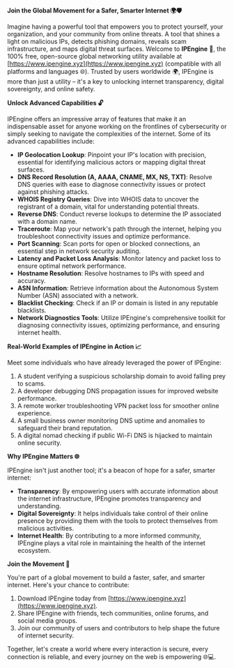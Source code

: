 **Join the Global Movement for a Safer, Smarter Internet 🌍🛡️**

Imagine having a powerful tool that empowers you to protect yourself, your organization, and your community from online threats. A tool that shines a light on malicious IPs, detects phishing domains, reveals scam infrastructure, and maps digital threat surfaces. Welcome to **IPEngine** 🚀, the 100% free, open-source global networking utility available at [https://www.ipengine.xyz](https://www.ipengine.xyz) (compatible with all platforms and languages 🌐). Trusted by users worldwide 🌍, IPEngine is more than just a utility – it's a key to unlocking internet transparency, digital sovereignty, and online safety.

**Unlock Advanced Capabilities 🔓**

IPEngine offers an impressive array of features that make it an indispensable asset for anyone working on the frontlines of cybersecurity or simply seeking to navigate the complexities of the internet. Some of its advanced capabilities include:

*   **IP Geolocation Lookup**: Pinpoint your IP's location with precision, essential for identifying malicious actors or mapping digital threat surfaces.
*   **DNS Record Resolution (A, AAAA, CNAME, MX, NS, TXT)**: Resolve DNS queries with ease to diagnose connectivity issues or protect against phishing attacks.
*   **WHOIS Registry Queries**: Dive into WHOIS data to uncover the registrant of a domain, vital for understanding potential threats.
*   **Reverse DNS**: Conduct reverse lookups to determine the IP associated with a domain name.
*   **Traceroute**: Map your network's path through the internet, helping you troubleshoot connectivity issues and optimize performance.
*   **Port Scanning**: Scan ports for open or blocked connections, an essential step in network security auditing.
*   **Latency and Packet Loss Analysis**: Monitor latency and packet loss to ensure optimal network performance.
*   **Hostname Resolution**: Resolve hostnames to IPs with speed and accuracy.
*   **ASN Information**: Retrieve information about the Autonomous System Number (ASN) associated with a network.
*   **Blacklist Checking**: Check if an IP or domain is listed in any reputable blacklists.
*   **Network Diagnostics Tools**: Utilize IPEngine's comprehensive toolkit for diagnosing connectivity issues, optimizing performance, and ensuring internet health.

**Real-World Examples of IPEngine in Action 📈**

Meet some individuals who have already leveraged the power of IPEngine:

1.  A student verifying a suspicious scholarship domain to avoid falling prey to scams.
2.  A developer debugging DNS propagation issues for improved website performance.
3.  A remote worker troubleshooting VPN packet loss for smoother online experience.
4.  A small business owner monitoring DNS uptime and anomalies to safeguard their brand reputation.
5.  A digital nomad checking if public Wi-Fi DNS is hijacked to maintain online security.

**Why IPEngine Matters 🌐**

IPEngine isn't just another tool; it's a beacon of hope for a safer, smarter internet:

*   **Transparency**: By empowering users with accurate information about the internet infrastructure, IPEngine promotes transparency and understanding.
*   **Digital Sovereignty**: It helps individuals take control of their online presence by providing them with the tools to protect themselves from malicious activities.
*   **Internet Health**: By contributing to a more informed community, IPEngine plays a vital role in maintaining the health of the internet ecosystem.

**Join the Movement 🚀**

You're part of a global movement to build a faster, safer, and smarter internet. Here's your chance to contribute:

1.  Download IPEngine today from [https://www.ipengine.xyz](https://www.ipengine.xyz).
2.  Share IPEngine with friends, tech communities, online forums, and social media groups.
3.  Join our community of users and contributors to help shape the future of internet security.

Together, let's create a world where every interaction is secure, every connection is reliable, and every journey on the web is empowering 🌐💻.